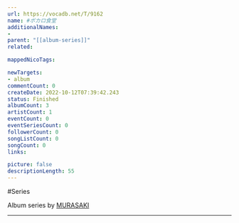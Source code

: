 ```yaml
---
url: https://vocadb.net/T/9162
name: #ボカロ食堂
additionalNames: 
- 
parent: "[[album-series]]"
related:

mappedNicoTags:

newTargets:
- album
commentCount: 0
createDate: 2022-10-12T07:39:42.243
status: Finished
albumCount: 3
artistCount: 1
eventCount: 0
eventSeriesCount: 0
followerCount: 0
songListCount: 0
songCount: 0
links: 

picture: false
descriptionLength: 55
---
```


#Series

Album series by [MURASAKI](https://vocadb.net/Ar/66764)

---

